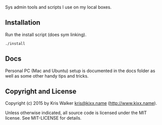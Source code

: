 Sys admin tools and scripts I use on my local boxes.

## Installation
Run the install script (does sym linking).

	./install

## Docs
Personal PC (Mac and Ubuntu) setup is documented in the docs folder as well as some other handy tips and tricks.

Copyright and License
---------------------
Copyright (c) 2015 by Kris Walker <kris@kixx.name> (http://www.kixx.name).

Unless otherwise indicated, all source code is licensed under the MIT license. See MIT-LICENSE for details.
